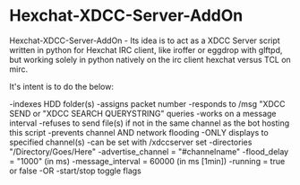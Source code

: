 # Hexchat-XDCC-Server-AddOn
Hexchat-XDCC-Server-AddOn - Its idea is to act as a XDCC Server script written in python for Hexchat IRC client, like iroffer or eggdrop with glftpd, but working solely in python natively on the irc client hexchat versus TCL on mirc.

It's intent is to do the below:

 -indexes HDD folder(s)
 -assigns packet number
 -responds to /msg <BOT-SCRIPT-IRC-NAME> "XDCC SEND <packet number> or "XDCC SEARCH QUERYSTRING" queries
 -works on a message interval
 -refuses to send file(s) if not in the same channel as the bot hosting this script
 -prevents channel AND network flooding
 -ONLY displays to specified channel(s)
 -can be set with /xdccserver set 
      -directories "/Directory/Goes/Here"
      -advertise_channel = "#channelname"
      -flood_delay = "1000" (in ms)
      -message_interval = 60000 (in ms [1min])
      -running = true or false
      -OR
      -start/stop toggle flags

